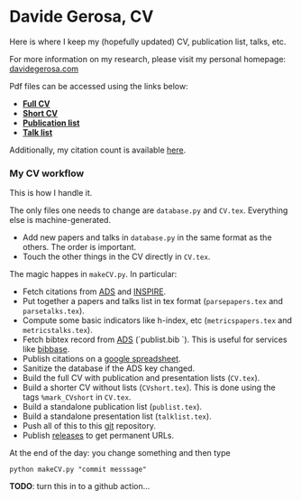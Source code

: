 # Davide Gerosa, CV
Here is where I keep my (hopefully updated) CV, publication list, talks, etc.

For more information on my research, please visit my personal homepage: [davidegerosa.com](https://davidegerosa.com)

Pdf files can be accessed using the links below:

- [**Full CV**](https://github.com/dgerosa/CV/releases/latest/download/DavideGerosa_fullCV.pdf)
- [**Short CV**](https://github.com/dgerosa/CV/releases/latest/download/DavideGerosa_shortCV.pdf)
- [**Publication list**](https://github.com/dgerosa/CV/releases/latest/download/DavideGerosa_publist.pdf)
- [**Talk list**](https://github.com/dgerosa/CV/releases/latest/download/DavideGerosa_talklist.pdf)

Additionally, my citation count is available [here](https://davidegerosa.com/citations).



### My CV workflow

This is how I handle it. 

The only files one needs to change are `database.py` and `CV.tex`. Everything else is machine-generated.

- Add new papers and talks in `database.py` in the same format as the others. The order is important.
- Touch the other things in the CV directly in `CV.tex`.

The magic happes in `makeCV.py`. In particular:

- Fetch citations from [ADS](https://ui.adsabs.harvard.edu/search/filter_bibstem_facet_fq_bibstem_facet=NOT&filter_bibstem_facet_fq_bibstem_facet=*%3A*&filter_bibstem_facet_fq_bibstem_facet=bibstem_facet%3A%22cosp%22&fq=%7B!type%3Daqp%20v%3D%24fq_doctype%7D&fq=%7B!type%3Daqp%20v%3D%24fq_bibstem_facet%7D&fq_bibstem_facet=(*%3A*%20NOT%20bibstem_facet%3A%22cosp%22)&fq_doctype=(doctype%3A%22misc%22%20OR%20doctype%3A%22inproceedings%22%20OR%20doctype%3A%22article%22%20OR%20doctype%3A%22eprint%22)&p_=0&q=%20author%3A%22Gerosa%2C%20Davide%22&sort=citation_count%20desc%2C%20bibcode%20desc) and [INSPIRE](https://inspirehep.net/literature?sort=mostcited&size=25&page=1&q=exactauthor%3AD.Gerosa.1).
- Put together a papers and talks list in tex format (`parsepapers.tex`  and `parsetalks.tex`).
- Compute some basic indicators like h-index, etc (`metricspapers.tex`  and `metricstalks.tex`).
- Fetch bibtex record from  [ADS](https://ui.adsabs.harvard.edu/search/filter_bibstem_facet_fq_bibstem_facet=NOT&filter_bibstem_facet_fq_bibstem_facet=*%3A*&filter_bibstem_facet_fq_bibstem_facet=bibstem_facet%3A%22cosp%22&fq=%7B!type%3Daqp%20v%3D%24fq_doctype%7D&fq=%7B!type%3Daqp%20v%3D%24fq_bibstem_facet%7D&fq_bibstem_facet=(*%3A*%20NOT%20bibstem_facet%3A%22cosp%22)&fq_doctype=(doctype%3A%22misc%22%20OR%20doctype%3A%22inproceedings%22%20OR%20doctype%3A%22article%22%20OR%20doctype%3A%22eprint%22)&p_=0&q=%20author%3A%22Gerosa%2C%20Davide%22&sort=citation_count%20desc%2C%20bibcode%20desc) (`publist.bib `). This is useful for services like [bibbase](https://davidegerosa.com/bibbase).
- Publish citations on a [google spreadsheet](https://docs.google.com/spreadsheets/d/e/2PACX-1vSB5rGIunr0_lqB_0n9dCNvOplIOR4r6L5Vxm9oK4akFJXTTLT0_zaZka-JMggU9oDfRRbHdyaL1nQD/pubhtml).
- Sanitize the database if the ADS key changed.
- Build the full CV with publication and presentation lists (`CV.tex`).
- Build a shorter CV without lists (`CVshort.tex`). This is done using the tags `%mark_CVshort`  in `CV.tex`.
- Build a standalone publication list (`publist.tex`).
- Build a standalone presentation list (`talklist.tex`).
- Push all of this to this [git](https://github.com/dgerosa/CV) repository.
- Publish [releases](https://github.com/dgerosa/CV/releases) to get permanent URLs.



At the end of the day: you change something and then type

```shell
python makeCV.py "commit messsage"
```

**TODO**: turn this in to a github action...

​	
